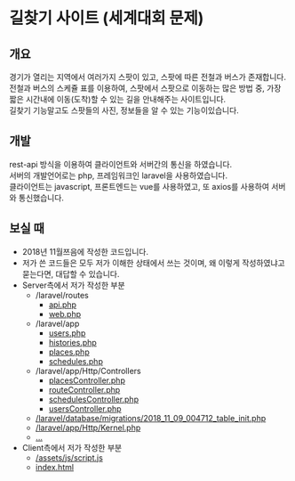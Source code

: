 # 길찾기 사이트 (세계대회 문제)

## 개요

경기가 열리는 지역에서 여러가지 스팟이 있고, 스팟에 따른 전철과 버스가 존재합니다.  
전철과 버스의 스케쥴 표를 이용하여, 스팟에서 스팟으로 이동하는 많은 방법 중, 가장 짧은 시간내에 이동(도착)할 수 있는 길을 안내해주는 사이트입니다.  
길찾기 기능말고도 스팟들의 사진, 정보들을 알 수 있는 기능이있습니다.

## 개발

rest-api 방식을 이용하여 클라이언트와 서버간의 통신을 하였습니다.  
서버의 개발언어로는 php, 프레임워크인 laravel을 사용하였습니다.  
클라이언트는 javascript, 프론트엔드는 vue를 사용하였고, 또 axios를 사용하여 서버와 통신했습니다.

## 보실 때

- 2018년 11월쯔음에 작성한 코드입니다.
- 저가 쓴 코드들은 모두 저가 이해한 상태에서 쓰는 것이며, 왜 이렇게 작성하였냐고 묻는다면, 대답할 수 있습니다.
- Server측에서 저가 작성한 부분
	- /laravel/routes
		- [api.php](https://github.com/jong-hui/find-way-project/blob/master/jonghui_Server2_A/laravel/routes/api.php)
		- [web.php](https://github.com/jong-hui/find-way-project/blob/master/jonghui_Server2_A/laravel/routes/web.php)
	- /laravel/app
		- [users.php](https://github.com/jong-hui/find-way-project/blob/master/jonghui_Server2_A/laravel/app/users.php)
		- [histories.php](https://github.com/jong-hui/find-way-project/blob/master/jonghui_Server2_A/laravel/app/histories.php)
		- [places.php](https://github.com/jong-hui/find-way-project/blob/master/jonghui_Server2_A/laravel/app/places.php)
		- [schedules.php](https://github.com/jong-hui/find-way-project/blob/master/jonghui_Server2_A/laravel/app/schedules.php)
	- /laravel/app/Http/Controllers
		- [placesController.php](https://github.com/jong-hui/find-way-project/blob/master/jonghui_Server2_A/laravel/app/Http/Controllers/placesController.php)
		- [routeController.php](https://github.com/jong-hui/find-way-project/blob/master/jonghui_Server2_A/laravel/app/Http/Controllers/routeController.php)
		- [schedulesController.php](https://github.com/jong-hui/find-way-project/blob/master/jonghui_Server2_A/laravel/app/Http/Controllers/schedulesController.php)
		- [usersController.php](https://github.com/jong-hui/find-way-project/blob/master/jonghui_Server2_A/laravel/app/Http/Controllers/usersController.php)
	- [/laravel/database/migrations/2018_11_09_004712_table_init.php](https://github.com/jong-hui/find-way-project/blob/master/jonghui_Server2_A/laravel/database/migrations/2018_11_09_004712_table_init.php)
	- [/laravel/app/Http/Kernel.php](https://github.com/jong-hui/find-way-project/blob/master/jonghui_Server2_A/laravel/app/Http/Kernel.php)
	- [...](https://github.com/jong-hui/find-way-project/tree/master/jonghui_Server2_A/laravel)
- Client측에서 저가 작성한 부분
	- [/assets/js/script.js](https://github.com/jong-hui/find-way-project/tree/master/jonghui_Server2_A/laravel)
	- [index.html](https://github.com/jong-hui/find-way-project/blob/master/jonghui_Server2_B/index.html)
